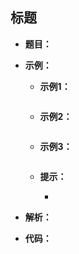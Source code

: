 ## 标题

* **题目：**

  >

* **示例：**

  * **示例1：**

    ```
    
    ```

  * **示例2：**

    ```
    
    ```

  * **示例3：**

    ```
    
    ```

  * **提示：**

    * 

* **解析：**

  >

* **代码：**

  ```js
  
  ```